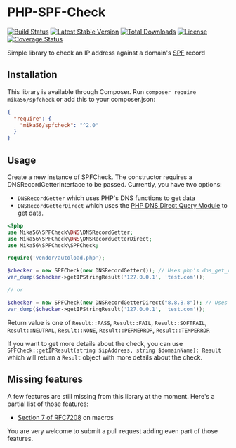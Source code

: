 # PHP-SPF-Check
[![Build Status](https://travis-ci.org/Mika56/PHP-SPF-Check.svg?branch=master)](https://travis-ci.org/Mika56/PHP-SPF-Check)
[![Latest Stable Version](https://poser.pugx.org/mika56/spfcheck/v/stable)](https://packagist.org/packages/mika56/spfcheck)
[![Total Downloads](https://poser.pugx.org/mika56/spfcheck/downloads)](https://packagist.org/packages/mika56/spfcheck)
[![License](https://poser.pugx.org/mika56/spfcheck/license)](https://packagist.org/packages/mika56/spfcheck)
[![Coverage Status](https://coveralls.io/repos/github/Mika56/PHP-SPF-Check/badge.svg)](https://coveralls.io/github/Mika56/PHP-SPF-Check)

Simple library to check an IP address against a domain's [SPF](http://www.openspf.org/) record

## Installation
This library is available through Composer.
Run `composer require mika56/spfcheck` or add this to your composer.json:
```json
{
  "require": {
    "mika56/spfcheck": "^2.0"
  }
}
```

## Usage
Create a new instance of SPFCheck. The constructor requires a DNSRecordGetterInterface to be passed. Currently, you have two options:
- `DNSRecordGetter` which uses PHP's DNS functions to get data
- `DNSRecordGetterDirect` which uses the [PHP DNS Direct Query Module](https://github.com/purplepixie/phpdns) to get data.

```php
<?php
use Mika56\SPFCheck\DNS\DNSRecordGetter;
use Mika56\SPFCheck\DNS\DNSRecordGetterDirect;
use Mika56\SPFCheck\SPFCheck;

require('vendor/autoload.php');

$checker = new SPFCheck(new DNSRecordGetter()); // Uses php's dns_get_record method for lookup.
var_dump($checker->getIPStringResult('127.0.0.1', 'test.com'));

// or

$checker = new SPFCheck(new DNSRecordGetterDirect("8.8.8.8")); // Uses phpdns, allowing you to set the nameserver you wish to use for the dns queries.
var_dump($checker->getIPStringResult('127.0.0.1', 'test.com'));
```

Return value is one of `Result::PASS`, `Result::FAIL`, `Result::SOFTFAIL`, `Result::NEUTRAL`, `Result::NONE`, `Result::PERMERROR`, `Result::TEMPERROR`

If you want to get more details about the check, you can use `SPFCheck::getIPResult(string $ipAddress, string $domainName): Result` which will return a 
`Result` object with more details about the check.

## Missing features
A few features are still missing from this library at the moment. Here's a partial list of those features:
* [Section 7 of RFC7208](https://tools.ietf.org/html/rfc7208#section-7) on macros

You are very welcome to submit a pull request adding even part of those features.
